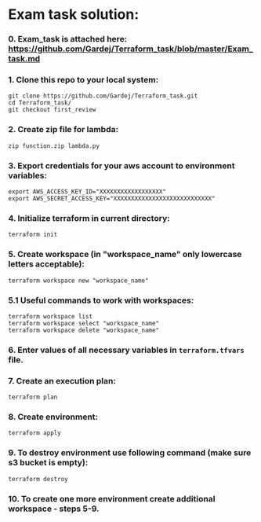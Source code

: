 # Exam task solution:

### 0. Exam_task is attached here: https://github.com/Gardej/Terraform_task/blob/master/Exam_task.md

### 1. Clone this repo to your local system:
```
git clone https://github.com/Gardej/Terraform_task.git
cd Terraform_task/
git checkout first_review
```
### 2. Create zip file for lambda:
```
zip function.zip lambda.py
```
### 3. Export credentials for your aws account to environment variables:
```
export AWS_ACCESS_KEY_ID="XXXXXXXXXXXXXXXXXX"
export AWS_SECRET_ACCESS_KEY="XXXXXXXXXXXXXXXXXXXXXXXXXXXX"
```
### 4. Initialize terraform in current directory:
```
terraform init
```
### 5. Create workspace (in "workspace_name" only lowercase letters acceptable):
```
terraform workspace new "workspace_name"
```
### 5.1 Useful commands to work with workspaces:
```
terraform workspace list
terraform workspace select "workspace_name"
terraform workspace delete "workspace_name"
```
### 6. Enter values of all necessary variables in `terraform.tfvars` file.

### 7. Create an execution plan:
```
terraform plan
```
### 8. Create environment:
```
terraform apply
```
### 9. To destroy environment use following command (make sure s3 bucket is empty):
```
terraform destroy
```
### 10. To create one more environment create additional workspace - steps 5-9.
 

